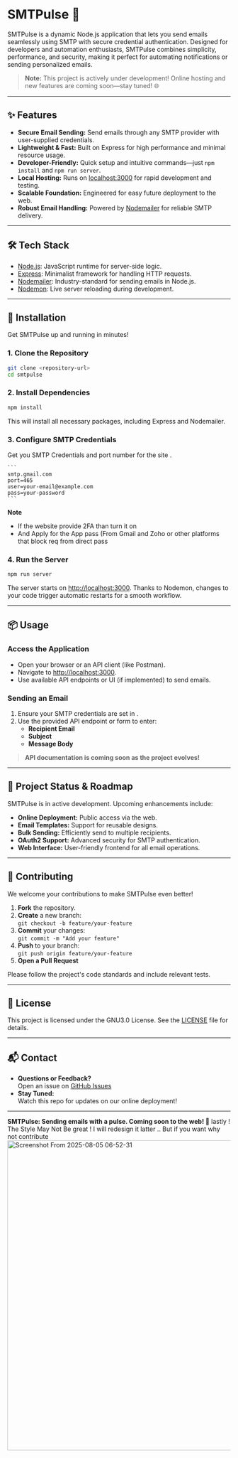 # SMTPulse 🚀

SMTPulse is a dynamic Node.js application that lets you send emails seamlessly using SMTP with secure credential authentication. Designed for developers and automation enthusiasts, SMTPulse combines simplicity, performance, and security, making it perfect for automating notifications or sending personalized emails.

> **Note:** This project is actively under development! Online hosting and new features are coming soon—stay tuned! 🌐

---

## ✨ Features

- **Secure Email Sending:** Send emails through any SMTP provider with user-supplied credentials.
- **Lightweight & Fast:** Built on Express for high performance and minimal resource usage.
- **Developer-Friendly:** Quick setup and intuitive commands—just `npm install` and `npm run server`.
- **Local Hosting:** Runs on [localhost:3000](http://localhost:3000) for rapid development and testing.
- **Scalable Foundation:** Engineered for easy future deployment to the web.
- **Robust Email Handling:** Powered by [Nodemailer](https://nodemailer.com/) for reliable SMTP delivery.

---

## 🛠️ Tech Stack

- [Node.js](https://nodejs.org/): JavaScript runtime for server-side logic.
- [Express](https://expressjs.com/): Minimalist framework for handling HTTP requests.
- [Nodemailer](https://nodemailer.com/): Industry-standard for sending emails in Node.js.
- [Nodemon](https://nodemon.io/): Live server reloading during development.

---

## 🚀 Installation

Get SMTPulse up and running in minutes!

### 1. Clone the Repository

```bash
git clone <repository-url>
cd smtpulse
```

### 2. Install Dependencies

```bash
npm install
```

This will install all necessary packages, including Express and Nodemailer.

### 3. Configure SMTP Credentials

 Get you SMTP Credentials and port number for the site . 

    ```
    smtp.gmail.com
    port=465
    user=your-email@example.com
    pass=your-password
    ```
**Note** 
- If the website provide 2FA than turn it on
- And Apply for the App pass (From Gmail and Zoho or other platforms that block req from direct pass


### 4. Run the Server

```bash
npm run server
```

The server starts on [http://localhost:3000](http://localhost:3000). Thanks to Nodemon, changes to your code trigger automatic restarts for a smooth workflow.

---

## 📦 Usage

### Access the Application

- Open your browser or an API client (like Postman).
- Navigate to [http://localhost:3000](http://localhost:3000).
- Use available API endpoints or UI (if implemented) to send emails.

### Sending an Email

1. Ensure your SMTP credentials are set in .
2. Use the provided API endpoint or form to enter:
   - **Recipient Email**
   - **Subject**
   - **Message Body**

> **API documentation is coming soon as the project evolves!**

---

## 🚧 Project Status & Roadmap

SMTPulse is in active development. Upcoming enhancements include:

- **Online Deployment:** Public access via the web.
- **Email Templates:** Support for reusable designs.
- **Bulk Sending:** Efficiently send to multiple recipients.
- **OAuth2 Support:** Advanced security for SMTP authentication.
- **Web Interface:** User-friendly frontend for all email operations.

---

## 🤝 Contributing

We welcome your contributions to make SMTPulse even better!

1. **Fork** the repository.
2. **Create** a new branch:  
   `git checkout -b feature/your-feature`
3. **Commit** your changes:  
   `git commit -m "Add your feature"`
4. **Push** to your branch:  
   `git push origin feature/your-feature`
5. **Open a Pull Request**

Please follow the project's code standards and include relevant tests.

---

## 📄 License

This project is licensed under the GNU3.0 License. See the [LICENSE](LICENSE) file for details.

---

## 📬 Contact

- **Questions or Feedback?**  
  Open an issue on [GitHub Issues](../../issues)
- **Stay Tuned:**  
  Watch this repo for updates on our online deployment!

---

**SMTPulse: Sending emails with a pulse. Coming soon to the web! 📧**
lastly ! The Style May Not Be great ! I will redesign it latter .. But if you want why not contribute
<img width="1366" height="698" alt="Screenshot From 2025-08-05 06-52-31" src="https://github.com/user-attachments/assets/067e1506-fc8c-4dc6-b550-d6f183653247" />

